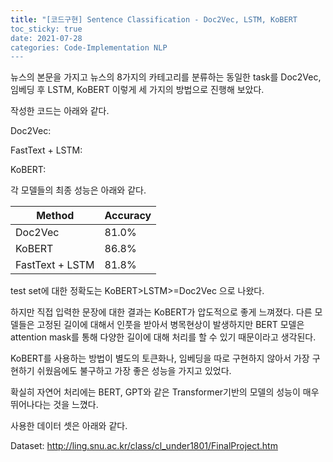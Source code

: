 ```yaml
---
title: "[코드구현] Sentence Classification - Doc2Vec, LSTM, KoBERT
toc_sticky: true
date: 2021-07-28
categories: Code-Implementation NLP
---
```


뉴스의 본문을 가지고 뉴스의 8가지의 카테고리를 분류하는 동일한 task를 Doc2Vec, 임베딩 후 LSTM, KoBERT 이렇게 세 가지의 방법으로 진행해 보았다.



작성한 코드는 아래와 같다.

Doc2Vec:

FastText + LSTM:

KoBERT: 



각 모델들의 최종 성능은 아래와 같다.

| Method          | Accuracy |
| --------------- | -------- |
| Doc2Vec         | 81.0%    |
| KoBERT          | 86.8%    |
| FastText + LSTM | 81.8%    |



test set에 대한 정확도는 KoBERT>LSTM>=Doc2Vec 으로 나왔다.

하지만 직접 입력한 문장에 대한 결과는 KoBERT가 압도적으로 좋게 느껴졌다. 다른 모델들은 고정된 길이에 대해서 인풋을 받아서 병목현상이 발생하지만 BERT 모델은 attention mask를 통해 다양한 길이에 대해 처리를 할 수 있기 때문이라고 생각된다.

KoBERT를 사용하는 방법이 별도의 토큰화나, 임베딩을 따로 구현하지 않아서 가장 구현하기 쉬웠음에도 불구하고 가장 좋은 성능을 가지고 있었다.

확실히 자연어 처리에는 BERT, GPT와 같은 Transformer기반의 모델의 성능이 매우 뛰어나다는 것을 느꼈다.



사용한 데이터 셋은 아래와 같다.

Dataset: <http://ling.snu.ac.kr/class/cl_under1801/FinalProject.htm>
